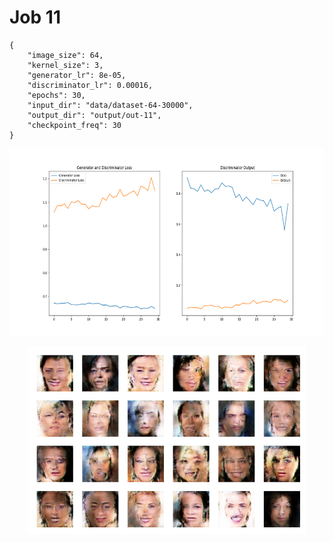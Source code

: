 
Job 11
======


```
{
    "image_size": 64,
    "kernel_size": 3,
    "generator_lr": 8e-05,
    "discriminator_lr": 0.00016,
    "epochs": 30,
    "input_dir": "data/dataset-64-30000",
    "output_dir": "output/out-11",
    "checkpoint_freq": 30
}
```  
<p align="center">
    <img src="images/plot11.png" height="300"/>
</p>  
<p align="center">
    <img src="images/output11.png" height="300"/>
</p>